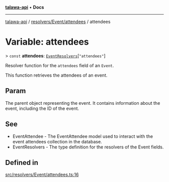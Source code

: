 [**talawa-api**](../../../../README.md) • **Docs**

***

[talawa-api](../../../../modules.md) / [resolvers/Event/attendees](../README.md) / attendees

# Variable: attendees

\> `const` **attendees**: [`EventResolvers`](../../../../types/generatedGraphQLTypes/type-aliases/EventResolvers.md)\[`"attendees"`\]

Resolver function for the `attendees` field of an `Event`.

This function retrieves the attendees of an event.

## Param

The parent object representing the event. It contains information about the event, including the ID of the event.

## See

 - EventAttendee - The EventAttendee model used to interact with the event attendees collection in the database.
 - EventResolvers - The type definition for the resolvers of the Event fields.

## Defined in

[src/resolvers/Event/attendees.ts:16](https://github.com/PalisadoesFoundation/talawa-api/blob/60937520d7a29ccf883a9c6a7c2d186bae92a81b/src/resolvers/Event/attendees.ts#L16)
